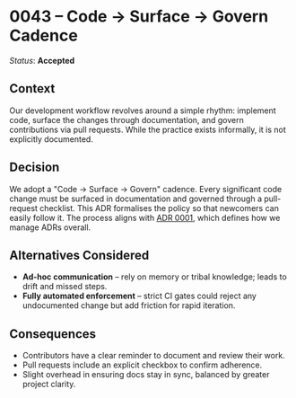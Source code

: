 # 0043 – Code → Surface → Govern Cadence

*Status*: **Accepted**

## Context

Our development workflow revolves around a simple rhythm: implement code, surface the changes through documentation, and govern contributions via pull requests. While the practice exists informally, it is not explicitly documented.

## Decision

We adopt a "Code → Surface → Govern" cadence. Every significant code change must be surfaced in documentation and governed through a pull-request checklist. This ADR formalises the policy so that newcomers can easily follow it. The process aligns with [ADR 0001](0001-record-architecture-decisions.md), which defines how we manage ADRs overall.

## Alternatives Considered

- **Ad-hoc communication** – rely on memory or tribal knowledge; leads to drift and missed steps.
- **Fully automated enforcement** – strict CI gates could reject any undocumented change but add friction for rapid iteration.

## Consequences

- Contributors have a clear reminder to document and review their work.
- Pull requests include an explicit checkbox to confirm adherence.
- Slight overhead in ensuring docs stay in sync, balanced by greater project clarity.
